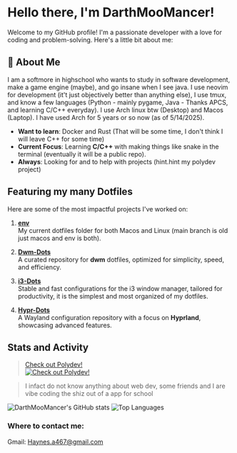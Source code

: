 # Hello there, I'm DarthMooMancer!

Welcome to my GitHub profile! I'm a passionate developer with a love for coding and problem-solving. Here's a little bit about me:

## 🌟 About Me
I am a softmore in highschool who wants to study in software development, make a game engine (maybe), and go insane when I see java. I use neovim for development (it't just objectively better than anything else), I use tmux, and know a few languages (Python - mainly pygame, Java - Thanks APCS, and learning C/C++ everyday). I use Arch linux btw (Desktop) and Macos (Laptop). I have used Arch for 5 years or so now (as of 5/14/2025). 

- **Want to learn**: Docker and Rust (That will be some time, I don't think I will leave C++ for some time)
- **Current Focus**: Learning **C/C++** with making things like snake in the terminal (eventually it will be a public repo).
- **Always**: Looking for and to help with projects (hint.hint my polydev project)

## Featuring my many Dotfiles

Here are some of the most impactful projects I've worked on:

1. **[env](https://github.com/DarthMooMancer/env)**  
   My current dotfiles folder for both Macos and Linux (main branch is old just macos and env is both).

2. **[Dwm-Dots](https://github.com/DarthMooMancer/Dwm-Dots)**  
   A curated repository for **dwm** dotfiles, optimized for simplicity, speed, and efficiency.

3. **[i3-Dots](https://github.com/DarthMooMancer/i3-Dots)**  
   Stable and fast configurations for the i3 window manager, tailored for productivity, it is the simplest and most organized of my dotfiles.

4. **[Hypr-Dots](https://github.com/DarthMooMancer/Hypr-Dots)**  
   A Wayland configuration repository with a focus on **Hyprland**, showcasing advanced features.

## Stats and Activity

> [Check out Polydev!<br>![Check out Polydev!](https://github-readme-stats.vercel.app/api/pin?username=DarthMooMancer&repo=Polydev&theme=dark)](https://github.com/DarthMooMancer/Polydev)

> I infact do not know anything about web dev, some friends and I are vibe coding the shiz out of a app for school

![DarthMooMancer's GitHub stats](https://github-readme-stats.vercel.app/api?username=DarthMooMancer&show_icons=true&theme=radical)
![Top Languages](https://github-readme-stats.vercel.app/api/top-langs/?username=DarthMooMancer&layout=compact&theme=radical)

### Where to contact me:
Gmail: [Haynes.a467@gmail.com](Haynes.a467gmail.com)
